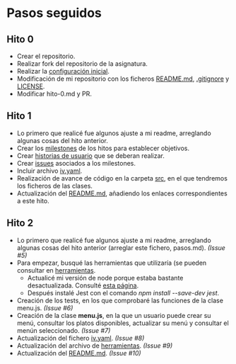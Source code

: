 # Pasos seguidos


## Hito 0

- Crear el repositorio.
- Realizar fork del repositorio de la asignatura.
- Realizar la [configuración inicial](./configuracion_inicial.md).
- Modificación de mi repositorio con los ficheros [README.md](../README.md), [.gitignore](../.gitignore) y [LICENSE](../LICENSE).
- Modificar hito-0.md y PR.

## Hito 1

- Lo primero que realicé fue algunos ajuste a mi readme, arreglando algunas cosas del hito anterior.
- Crear los [milestones](https://github.com/FranToBa/CloudFood/milestones) de los hitos para establecer objetivos.
- Crear [historias de usuario](https://github.com/FranToBa/CloudFood/issues) que se deberan realizar.
- Crear [issues](https://github.com/FranToBa/CloudFood/issues/1) asociados a los milestones.
- Incluir archivo [iv.yaml](../iv.yaml).
- Realización de avance de código en la carpeta [src](../src), en el que tendremos los ficheros de las clases.
- Actualización del [README.md](../README.md), añadiendo los enlaces correspondientes a este hito.

## Hito 2

- Lo primero que realicé fue algunos ajuste a mi readme, arreglando algunas cosas del hito anterior (arreglar este fichero, pasos.md). _(Issue #5)_
- Para empezar, busqué las herramientas que utilizaría (se pueden consultar en [herramientas](./herramientas.md).
	- Actualicé mi versión de node porque estaba bastante desactualizada. Consulté [esta página](https://miracomosehace.com/instalar-actualizar-nodejs-ubuntu/).
	- Después instalé Jest con el comando _npm install --save-dev jest_.
- Creación de los tests, en los que comprobaré las funciones de la clase menu.js. _(Issue #6)_
- Creación de la clase **menu.js**, en la que un usuario puede crear su menú, consultar los platos disponibles, actualizar su menú y consultar el menún seleccionado. _(Issue #7)_
- Actualización del fichero [iv.yaml](../iv.yaml). _(Issue #8)_
- Actualización del archivo de [herramientas](./herramientas.md). _(Issue #9)_
- Actualización del [README.md](../README.md). _(Issue #10)_



